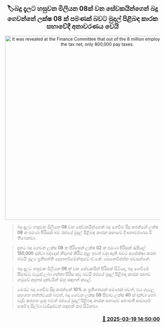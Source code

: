<p align='center'><b><h2 align='center' title='It was revealed at the Finance Committee that out of the 8 million employees caught in the tax net, only 800,000 pay taxes.'>🏷බදු දැලට හසුවන මිලියන 08ක් වන සේවකයින්ගෙන් බදු ගෙවන්නේ ලක්ෂ 08 ක් පමණක් බවට මුදල් පිළිබඳ කාරක සභාවේදී අනාවරණය වෙයි</h2></b></p>
<p align='center'><img src='https://helakuru.sgp1.cdn.digitaloceanspaces.com/esana/images/lib/harsha-de-silva-public-finance[1].jpg' width='600' alt='It was revealed at the Finance Committee that out of the 8 million employees caught in the tax net, only 800,000 pay taxes.'></p>

> බදු දැලට හසුවන මිලියන 08 වන සේවකයින්ගෙන් බදු ගෙවීම සිදු කරන්නේ ලක්ෂ 08 ක පමණ පිරිසක් බව රජයේ මුදල් පිළිබඳ කාරක සභාවේ දී අනාවරණය වී තිබෙනවා.

> දැනට බදු ගෙවන ලක්ෂ 08 ක පිරිසෙන් ලක්ෂ 02 ක පමණ පිරිසක් රුපියල් 150,000 දක්වා බද්දෙන් නිදහස් කිරීම තුළ ඉවත් වනු ඇති බවට අපේක්ෂා කරන බවයි මූල්‍ය ප්‍රතිපත්ති දෙපාර්තමේන්තුවේ ඒ.කේ. සෙනෙවිරත්න පවසන්නේ.

> බදු දැලට හසුවන මිලියන 08 ක් වන සේවකයින් පිරිසක් සිටියද, බදු ගෙවීමේ සීමාවට වැටුප් ලබා ගන්නා පිරිස අඩු බවයි රජයේ මුදල් පිළිබඳ කාරක සභාව හමුවේ අදහස් දක්වමින් ඔහු සඳහන් කළේ.

> මෙරට බදු ගෙවීම සිදු කරන්නේ 10% ක ප්‍රතිශතයක් පමණක් බවත්, එය ගැටලු සහගත තත්ත්වයක් බවත්, බදු ගෙවන ලක්ෂ 08 සීමාව ලක්ෂ 40 ක් දක්වා හෝ වැඩි කරගත යුතු බවත් රජයේ මුදල් පිළිබඳ කාරක සභාවේ සභාපති ආචාර්ය හර්ෂ ද සිල්වා වැඩිදුරටත් සඳහන් කර සිටිනවා.



<h3 align='right'><a href='https://www.helakuru.lk/esana/p/108462/'>📅 2025-03-19 14:50:00</a></h3>
